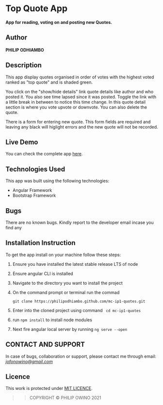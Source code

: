 # Top Quote App

#### App for reading, voting on and posting new Quotes.

## Author

#### PHILIP ODHIAMBO

## Description

This app display quotes organised in order of votes with the highest voted ranked as "top quote" and is shaded green.

You click on the "show/hide details" link quote details like author and who posted it. You also see time lapsed since it was posted. Toggle the link with a little break in between to notice this time change. In this quote detail section is where you vote upvote or downvote. You can also delete the quote.

There is a form for entering new quote. This form fields are required and leaving any black will higlight errors and the new quote will not be recorded.

## Live Demo

You can check the complete app [here](https://philipodhiambo.github.io/mc-ip1-quotes).

## Technologies Used
This app was built using the following technologies:

- Angular Framework
- Bootstrap Framework


## Bugs

There are no known bugs. Kindly report to the developer email incase you find any

## Installation Instruction

To get the app install on your machine follow these steps:
1. Ensure you have installed the latest stable release LTS of node
1. Ensure angular CLI is installed
1. Navigate to the directory you want to install the project
1. On the command prompt or terminal run the commad

    ```
    git clone https://philipodhiambo.github.com/mc-ip1-quotes.git
    ```
1. Enter into the cloned project using command `` cd mc-ip1-quotes``

1. run ``` npm install ``` to install node modules

1.  Next fire angular local server by running ``` ng serve --open ```

## CONTACT AND SUPPORT
In case of bugs, collaboration or support, please contact me through email: *jofonowino@gmail.com*

## Licence

This work is protected under [MIT LICENCE](LICENCE).

>>COPYRIGHT &copy; PHILIP OWINO 2021


